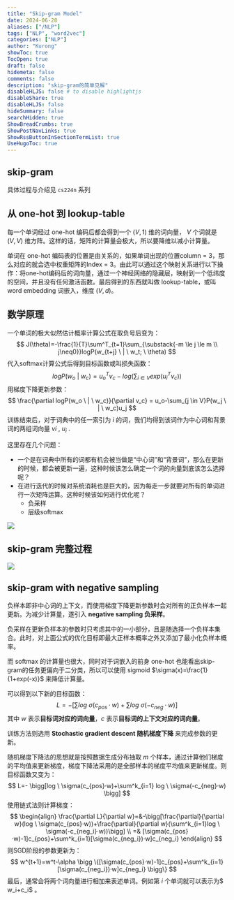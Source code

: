 ```yaml
---
title: "Skip-gram Model"
date: 2024-06-28
aliases: ["/NLP"]
tags: ["NLP", "word2vec"]
categories: ["NLP"]
author: "Kurong"
showToc: true
TocOpen: true
draft: false
hidemeta: false
comments: false
description: "skip-gram的简单见解"
disableHLJS: false # to disable highlightjs
disableShare: true
disableHLJS: false
hideSummary: false
searchHidden: true
ShowBreadCrumbs: true
ShowPostNavLinks: true
ShowRssButtonInSectionTermList: true
UseHugoToc: true
---
```


## skip-gram

具体过程与介绍见 `cs224n` 系列



## 从 one-hot 到 lookup-table

每一个单词经过 one-hot 编码后都会得到一个 $(V,1)$ 维的词向量， $V$ 个词就是 $(V,V)$ 维方阵。这样的话，矩阵的计算量会极大，所以要降维以减小计算量。

单词在 one-hot 编码表的位置是由关系的，如果单词出现的位置column = 3，那么对应的就会选中权重矩阵的Index = 3。由此可以通过这个映射关系进行以下操作：将one-hot编码后的词向量，通过一个神经网络的隐藏层，映射到一个低纬度的空间，并且没有任何激活函数。最后得到的东西就叫做 lookup-table，或叫 word embedding 词嵌入，维度 $(V,d)$。



## 数学原理

一个单词的极大似然估计概率计算公式在取负号后变为：
$$
J(\theta)=-\frac{1}{T}\sum^T_{t=1}\sum_{\substack{-m \le j \le m \\ j\neq0}}logP(w_{t+j} \ | \ w_t; \ \theta)
$$
代入softmax计算公式后得到目标函数或叫损失函数：
$$
logP(w_o \ | \ w_c)=u_o^Tv_c-log \Bigg( \sum_{i \in V}exp(u_i^Tv_c) \Bigg)
$$
用梯度下降更新参数：
$$
\frac{\partial logP(w_o \ | \ w_c)}{\partial v_c} = u_o-\sum_{j \in V}P(w_j \ | \ w_c)u_j
$$
训练结束后，对于词典中的任一索引为 $i$ 的词，我们均得到该词作为中心词和背景词的两组词向量 $vi$ , $u_i$ .

这里存在几个问题：

- 一个是在词典中所有的词都有机会被当做是“中心词”和“背景词”，那么在更新的时候，都会被更新一遍，这种时候该怎么确定一个词的向量到底该怎么选择呢？
- 在进行迭代的时候对系统消耗也是巨大的，因为每走一步就要对所有的单词进行一次矩阵运算。这种时候该如何进行优化呢？
  - 负采样
  - 层级softmax

![](/img/NLP/img1.png)



## skip-gram 完整过程

![](/img/NLP/img2.png)



## skip-gram with negative sampling

负样本即非中心词的上下文，而使用梯度下降更新参数时会对所有的正负样本一起更新。为减少计算量，遂引入 **negative sampling 负采样**。

负采样在更新负样本的参数时只考虑其中的一小部分，且是随选择一个负样本集合。此时，对上面公式的优化目标即最大正样本概率之外又添加了最小化负样本概率。

而 softmax 的计算量也很大，同时对于词嵌入的前身 one-hot 也能看出skip-gram的任务更偏向于二分类，所以可以使用 sigmoid $\sigma(x)=\frac{1}{1+exp(-x)}$ 来降低计算量。

可以得到以下新的目标函数：
$$
L=- \bigg[\sum log \ \sigma(c_{pos}·w)+\sum log \ \sigma(-c_{neg}·w) \bigg]
$$
其中 $w$ 表示**目标词对应的词向量**，$c$ 表示**目标词的上下文对应的词向量**。

训练方法则选用 **Stochastic gradient descent 随机梯度下降** 来完成参数的更新。

随机梯度下降法的思想就是按照数据生成分布抽取 $m$ 个样本，通过计算他们梯度的平均值来更新梯度，梯度下降法采用的是全部样本的梯度平均值来更新梯度。则目标函数又变为：
$$
L=- \bigg[log \ \sigma(c_{pos}·w)+\sum^k_{i=1} log \ \sigma(-c_{neg}·w) \bigg]
$$
使用链式法则计算梯度：
$$
\begin{align}
\frac{\partial L}{\partial w}=&-\bigg[\frac{\partial}{\partial w}(log \ \sigma(c_{pos}·w))+\frac{\partial}{\partial w}(\sum^k_{i=1}log \ \sigma(-c_{neg_i}·w))\bigg]
\\
=& [\sigma(c_{pos}·w)-1]c_{pos}+\sum^k_{i=1}[\sigma(c_{neg_i})·w]c_{neg_i}
\end{align}
$$
则SGD阶段的参数更新为：
$$
w^{t+1}=w^t-\alpha \bigg \{[\sigma(c_{pos}·w)-1]c_{pos}+\sum^k_{i=1}[\sigma(c_{neg_i})·w]c_{neg_i} \bigg\}
$$
最后，通常会将两个词向量进行相加来表述单词。例如第 $i$ 个单词就可以表示为$ w_i+c_i$ 。


